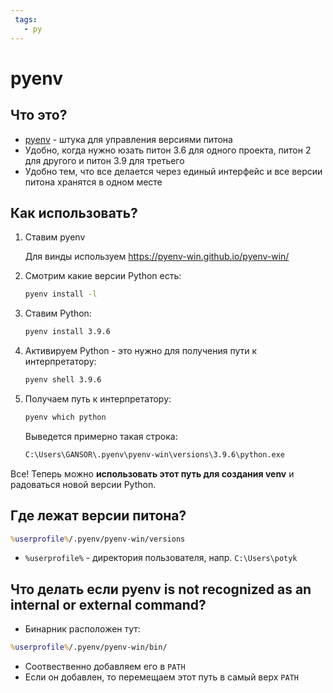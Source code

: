 ```yaml
---
 tags:
   - py
---
```


# pyenv

## Что это?

- [pyenv](https://github.com/pyenv/pyenv) - штука для управления версиями питона
- Удобно, когда нужно юзать питон 3.6 для одного проекта, питон 2 для другого и питон 3.9 для третьего
- Удобно тем, что все делается через единый интерфейс и все версии питона хранятся в одном месте

## Как использовать?

1. Ставим pyenv

    Для винды используем <https://pyenv-win.github.io/pyenv-win/>

2. Смотрим какие версии Python есть:

    ```sh
    pyenv install -l
    ```

3. Ставим Python:

    ```sh
    pyenv install 3.9.6
    ```

4. Активируем Python - это нужно для получения пути к интерпретатору:

    ```sh
    pyenv shell 3.9.6
    ```

5. Получаем путь к интерпретатору:

    ```sh
    pyenv which python
    ```

    Выведется примерно такая строка:

    ```cmd
    C:\Users\GANSOR\.pyenv\pyenv-win\versions\3.9.6\python.exe
    ```

Все! Теперь можно **использовать этот путь для создания venv** и радоваться новой версии Python.

## Где лежат версии питона?

```cmd
%userprofile%/.pyenv/pyenv-win/versions
```

- `%userprofile%` - директория пользователя, напр. `C:\Users\potyk`

## Что делать если pyenv is not recognized as an internal or external command?

- Бинарник расположен тут:

```cmd
%userprofile%/.pyenv/pyenv-win/bin/
```

- Соотвественно добавляем его в `PATH`
- Если он добавлен, то перемещаем этот путь в самый верх `PATH`
